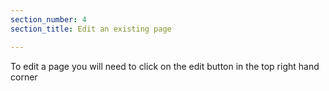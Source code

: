 ```yaml
---
section_number: 4
section_title: Edit an existing page

---
```


To edit a page you will need to click on the edit button in the top right hand corner
